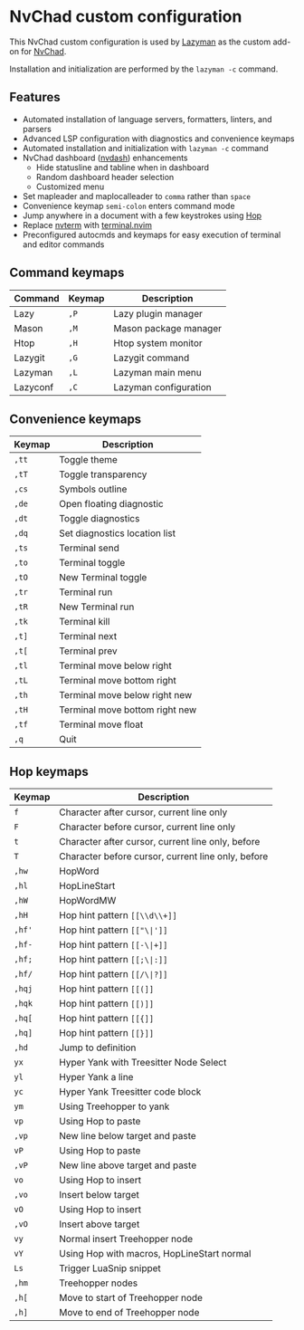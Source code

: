 # NvChad custom configuration

This NvChad custom configuration is used by
[Lazyman](https://github.com/doctorfree/nvim-lazyman) as the custom add-on for
[NvChad](https://github.com/NvChad/NvChad).

Installation and initialization are performed by the `lazyman -c` command.

## Features

- Automated installation of language servers, formatters, linters, and parsers
- Advanced LSP configuration with diagnostics and convenience keymaps
- Automated installation and initialization with `lazyman -c` command
- NvChad dashboard ([nvdash](https://github.com/NvChad/ui)) enhancements
  - Hide statusline and tabline when in dashboard
  - Random dashboard header selection
  - Customized menu
- Set mapleader and maplocalleader to `comma` rather than `space`
- Convenience keymap `semi-colon` enters command mode
- Jump anywhere in a document with a few keystrokes using [Hop](https://github.com/phaazon/hop.nvim)
- Replace [nvterm](https://github.com/NvChad/nvterm) with [terminal.nvim](https://github.com/rebelot/terminal.nvim)
- Preconfigured autocmds and keymaps for easy execution of terminal and editor commands

## Command keymaps

| **Command** | **Keymap** | **Description**       |
| ----------- | ---------- | --------------------- |
| Lazy        | `,P`       | Lazy plugin manager   |
| Mason       | `,M`       | Mason package manager |
| Htop        | `,H`       | Htop system monitor   |
| Lazygit     | `,G`       | Lazygit command       |
| Lazyman     | `,L`       | Lazyman main menu     |
| Lazyconf    | `,C`       | Lazyman configuration |

## Convenience keymaps

| **Keymap** | **Description**                |
| ---------- | ------------------------------ |
| `,tt`      | Toggle theme                   |
| `,tT`      | Toggle transparency            |
| `,cs`      | Symbols outline                |
| `,de`      | Open floating diagnostic       |
| `,dt`      | Toggle diagnostics             |
| `,dq`      | Set diagnostics location list  |
| `,ts`      | Terminal send                  |
| `,to`      | Terminal toggle                |
| `,tO`      | New Terminal toggle            |
| `,tr`      | Terminal run                   |
| `,tR`      | New Terminal run               |
| `,tk`      | Terminal kill                  |
| `,t]`      | Terminal next                  |
| `,t[`      | Terminal prev                  |
| `,tl`      | Terminal move below right      |
| `,tL`      | Terminal move bottom right     |
| `,th`      | Terminal move below right new  |
| `,tH`      | Terminal move bottom right new |
| `,tf`      | Terminal move float            |
| `,q`       | Quit                           |


## Hop keymaps

| **Keymap** | **Description**                                    |
| ---------- | -------------------------------------------------- |
| `f`        | Character after cursor, current line only          |
| `F`        | Character before cursor, current line only         |
| `t`        | Character after cursor, current line only, before  |
| `T`        | Character before cursor, current line only, before |
| `,hw`      | HopWord                                            |
| `,hl`      | HopLineStart                                       |
| `,hW`      | HopWordMW                                          |
| `,hH`      | Hop hint pattern `[[\\d\\+]]`                      |
| `,hf'`     | Hop hint pattern <code>\[[\"\\&#124;']]</code>     |
| `,hf-`     | Hop hint pattern <code>\[[-\\&#124;+]]</code>      |
| `,hf;`     | Hop hint pattern <code>\[[;\\&#124;:]]</code>      |
| `,hf/`     | Hop hint pattern <code>\[[/\\&#124;?]]</code>      |
| `,hqj`     | Hop hint pattern `[[(]]`                           |
| `,hqk`     | Hop hint pattern `[[)]]`                           |
| `,hq[`     | Hop hint pattern `[[{]]`                           |
| `,hq]`     | Hop hint pattern `[[}]]`                           |
| `,hd`      | Jump to definition                                 |
| `yx`       | Hyper Yank with Treesitter Node Select             |
| `yl`       | Hyper Yank a line                                  |
| `yc`       | Hyper Yank Treesitter code block                   |
| `ym`       | Using Treehopper to yank                           |
| `vp`       | Using Hop to paste                                 |
| `,vp`      | New line below target and paste                    |
| `vP`       | Using Hop to paste                                 |
| `,vP`      | New line above target and paste                    |
| `vo`       | Using Hop to insert                                |
| `,vo`      | Insert below target                                |
| `vO`       | Using Hop to insert                                |
| `,vO`      | Insert above target                                |
| `vy`       | Normal insert Treehopper node                      |
| `vY`       | Using Hop with macros, HopLineStart normal         |
| `Ls`       | Trigger LuaSnip snippet                            |
| `,hm`      | Treehopper nodes                                   |
| `,h[`      | Move to start of Treehopper node                   |
| `,h]`      | Move to end of Treehopper node                     |
